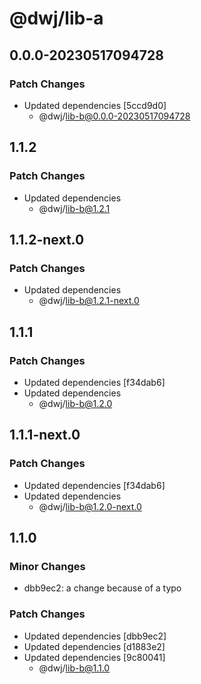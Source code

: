 # @dwj/lib-a

## 0.0.0-20230517094728

### Patch Changes

- Updated dependencies [5ccd9d0]
  - @dwj/lib-b@0.0.0-20230517094728

## 1.1.2

### Patch Changes

- Updated dependencies
  - @dwj/lib-b@1.2.1

## 1.1.2-next.0

### Patch Changes

- Updated dependencies
  - @dwj/lib-b@1.2.1-next.0

## 1.1.1

### Patch Changes

- Updated dependencies [f34dab6]
- Updated dependencies
  - @dwj/lib-b@1.2.0

## 1.1.1-next.0

### Patch Changes

- Updated dependencies [f34dab6]
- Updated dependencies
  - @dwj/lib-b@1.2.0-next.0

## 1.1.0

### Minor Changes

- dbb9ec2: a change because of a typo

### Patch Changes

- Updated dependencies [dbb9ec2]
- Updated dependencies [d1883e2]
- Updated dependencies [9c80041]
  - @dwj/lib-b@1.1.0
